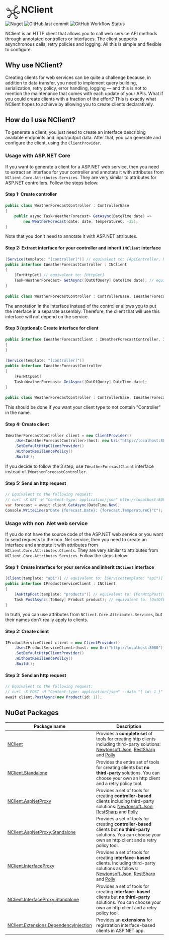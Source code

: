 # <img src="logo.png" width="50" height="50" align="left" alt="logo">NClient

![Nuget](https://img.shields.io/nuget/v/NClient)
![GitHub last commit](https://img.shields.io/github/last-commit/nclient/nclient)
![GitHub Workflow Status](https://img.shields.io/github/workflow/status/nclient/nclient/Test)

NClient is an HTTP client that allows you to call web service API methods through annotated controllers or interfaces. The client supports asynchronous calls, retry policies and logging. All this is  simple and flexible to configure.

## Why use NClient?
Creating clients for web services can be quite a challenge because, in addition to data transfer, you need to implement query building, serialization, retry policy, error handling, logging — and this is not to mention the maintenance that comes with each update of your APIs. What if you could create clients with a fraction of the effort? This is exactly what NClient hopes to achieve by allowing you to create clients declaratively.

## How do I use NClient?
To generate a client, you just need to create an interface describing available endpoints and input/output data. After that, you can generate and configure the client, using the `ClientProvider`.
### Usage with ASP.NET Core
If you want to generate a client for a ASP.NET web service, then you need to extract an interface for your controller and annotate it with attributes from `NClient.Core.Attributes.Services`. They are very similar to attributes for ASP.NET controllers. Follow the steps below:
#### Step 1: Create controller
```C#
public class WeatherForecastController : ControllerBase
{
    public async Task<WeatherForecast> GetAsync(DateTime date) =>
        new WeatherForecast(date: date, temperatureC: -25);
}
```
Note that you don't need to annotate it with ASP.NET attributes.
#### Step 2: Extract interface for your controller and inherit `INClient` interface
```C#
[Service(template: "[controller]")] // equivalent to: [ApiController, Route("[controller]")]
public interface IWeatherForecastController : INClient
{
    [ForHttpGet] // equivalent to: [HttpGet]
    Task<WeatherForecast> GetAsync([OutOfQuery] DateTime date); // equivalent to: [FromQuery]
}

public class WeatherForecastController : ControllerBase, IWeatherForecastController { ... }
```
The annotation in the interface instead of the controller allows you to put the interface in a separate assembly. Therefore, the client that will use this interface will not depend on the service.
#### Step 3 (optional): Create interface for client
```C#
public interface IWeatherForecastClient : IWeatherForecastController, INClient
{
}

[Service(template: "[controller]")]
public interface IWeatherForecastController
{
    [ForHttpGet]
    Task<WeatherForecast> GetAsync([OutOfQuery] DateTime date);
}

public class WeatherForecastController : ControllerBase, IWeatherForecastController { ... }
```
This should be done if you want your client type to not contain "Сontroller" in the name.
#### Step 4: Create client
```C#
IWeatherForecastController client = new ClientProvider()
    .Use<IWeatherForecastController>(host: new Uri("http://localhost:8080"))
    .SetDefaultHttpClientProvider()
    .WithoutResiliencePolicy()
    .Build();
```
If you decide to follow the 3 step, use `IWeatherForecastClient` interface instead of `IWeatherForecastController`.
#### Step 5: Send an http request
```C#
// Equivalent to the following request: 
// curl -X GET -H "Content-type: application/json" http://localhost:8080/WeatherForecast?date=2021-03-13T00:15Z
var forecast = await client.GetAsync(DateTime.Now);
Console.WriteLine($"Date {forecast.Date}: {forecast.TemperatureC}°C");
```
### Usage with non .Net web service
If you do not have the source code of the ASP.NET web service or you want to send requests to the non .Net service, then you need to create an interface and annotate it with attributes from `NClient.Core.Attributes.Clients`. They are very similar to attributes from `NClient.Core.Attributes.Services`. Follow the steps below:
#### Step 1: Create interface for your service and inherit `INClient` interface
```C#
[Client(template: "api")] // equivalent to: [Service(template: "api")]
public interface IProductServiceClient : INClient
{
    [AsHttpPost(template: "products")] // equivalent to: [ForHttpPost(template: "products")]
    Task PostAsync([ToBody] Product product); // equivalent to: [OutOfBody]
}
```
In truth, you can use attributes from `NClient.Core.Attributes.Services`, but their names don't really apply to clients.
#### Step 2: Create client
```C#
IProductServiceClient client = new ClientProvider()
    .Use<IProductServiceClient>(host: new Uri("http://localhost:8080"))
    .SetDefaultHttpClientProvider()
    .WithoutResiliencePolicy()
    .Build();
```
#### Step 3: Send an http request
```C#
// Equivalent to the following request: 
// curl -X POST -H "Content-type: application/json" --data "{ id: 1 }" http://localhost:8080/api/products
await client.PostAsync(new Product(id: 1));
```

## NuGet Packages
| Package name                                                                                                     | Description                                              |
| ---------------------------------------------------------------------------------------------------------------- | -------------------------------------------------------- |
| [NClient](https://www.nuget.org/packages/NClient)                                                                | Provides a **complete set** of tools for creating http clients including third-party solutions: [Newtonsoft.Json](https://github.com/JamesNK/Newtonsoft.Json), [RestSharp](https://github.com/restsharp/RestSharp) and [Polly](https://github.com/App-vNext/Polly) |
| [	NClient.Standalone](https://www.nuget.org/packages/NClient.Standalone)                                         | Provides the entire set of tools for creating clients but **no third-party** solutions. You can choose your own an http client and a retry policy tool. |
| [NClient.AspNetProxy](https://www.nuget.org/packages/NClient.AspNetProxy)                                        | Provides a set of tools for creating **controller-based** clients including third-party solutions: [Newtonsoft.Json](https://github.com/JamesNK/Newtonsoft.Json), [RestSharp](https://github.com/restsharp/RestSharp) and [Polly](https://github.com/App-vNext/Polly) |
| [NClient.AspNetProxy.Standalone](https://www.nuget.org/packages/NClient.AspNetProxy.Standalone)                  | Provides a set of tools for creating **controller-based** clients but **no third-party** solutions. You can choose your own an http client and a retry policy tool. |
| [NClient.InterfaceProxy](https://www.nuget.org/packages/NClient.InterfaceProxy)                                  | Provides a set of tools for creating **interface-based** clients. Including third-party solutions as follows: [Newtonsoft.Json](https://github.com/JamesNK/Newtonsoft.Json), [RestSharp](https://github.com/restsharp/RestSharp) and [Polly](https://github.com/App-vNext/Polly)  |
| [NClient.InterfaceProxy.Standalone](https://www.nuget.org/packages/NClient.InterfaceProxy.Standalone)            | Provides a set of tools for creating **interface-based** clients but **no third-party** solutions. You can choose your own an http client and a retry policy tool. |
| [NClient.Extensions.DependencyInjection](https://www.nuget.org/packages/NClient.Extensions.DependencyInjection)  | Provides an **extensions** for registration interface-based clients in ASP.NET app. |
